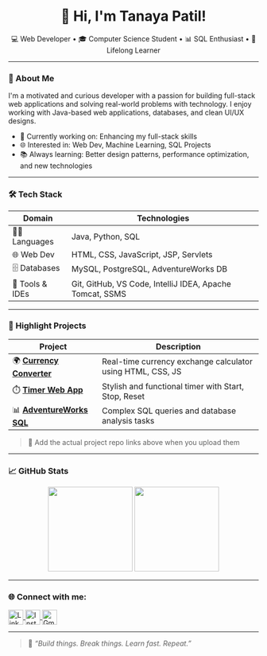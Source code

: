 <h1 align="center">👋 Hi, I'm Tanaya Patil!</h1>

<p align="center">
  💻 Web Developer • 🎓 Computer Science Student • 📊 SQL Enthusiast • 🌱 Lifelong Learner
</p>

---

### 💫 About Me
I'm a motivated and curious developer with a passion for building full-stack web applications and solving real-world problems with technology. I enjoy working with Java-based web applications, databases, and clean UI/UX designs.

- 🎯 Currently working on: Enhancing my full-stack skills
- 🌐 Interested in: Web Dev, Machine Learning, SQL Projects
- 📚 Always learning: Better design patterns, performance optimization, and new technologies

---

### 🛠️ Tech Stack

| Domain         | Technologies                                                                 |
|----------------|------------------------------------------------------------------------------|
| 👩‍💻 Languages    | Java, Python, SQL                                                           |
| 🌐 Web Dev      | HTML, CSS, JavaScript, JSP, Servlets                                        |
| 🗄️ Databases    | MySQL, PostgreSQL, AdventureWorks DB                                        |
| 🔧 Tools & IDEs | Git, GitHub, VS Code, IntelliJ IDEA, Apache Tomcat, SSMS                    |

---

### 📌 Highlight Projects

| Project | Description |
|--------|-------------|
| 🌍 **[Currency Converter](#)** | Real-time currency exchange calculator using HTML, CSS, JS |
| ⏱️ **[Timer Web App](#)** | Stylish and functional timer with Start, Stop, Reset |
| 📊 **[AdventureWorks SQL](#)** | Complex SQL queries and database analysis tasks |

> 🔗 Add the actual project repo links above when you upload them

---

### 📈 GitHub Stats

<p align="center">
  <img src="https://github-readme-stats.vercel.app/api?username=Tanaya-287&show_icons=true&theme=tokyonight" height="170" />
  <img src="https://github-readme-stats.vercel.app/api/top-langs/?username=Tanaya-287&layout=compact&theme=tokyonight" height="170" />
</p>

---

### 🌐 Connect with me:

<p align="left">
  <a href="https://www.linkedin.com/in/tanaya-patil-33555a270/" target="blank">
    <img align="center" src="https://img.icons8.com/color/48/linkedin.png" alt="LinkedIn" height="30" />
  </a>
  <a href="https://www.instagram.com" target="blank">
    <img align="center" src="https://img.icons8.com/color/48/instagram-new.png" alt="Instagram" height="30" />
  </a>
  <a href="mailto:tanupatil287@gmail.com.com">
    <img align="center" src="https://img.icons8.com/color/48/gmail.png" alt="Gmail" height="30" />
  </a>
</p>


---

> 📝 *“Build things. Break things. Learn fast. Repeat.”*
